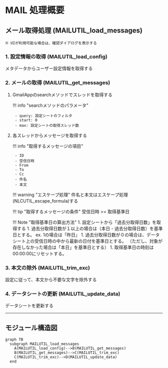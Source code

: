# MAIL 処理概要

## メール取得処理 (MAILUTIL_load_messages)

	※ UIが利用可能な場合は、確認ダイアログを表示する

### 1. 設定情報の取得 (MAILUTIL_load_config)

メタデータからユーザー設定情報を取得する

### 2. メールの取得 (MAILUTIL_get_messages)

1. GmailAppのsearchメソッドでスレッドを取得する

	!!! info "searchメソッドのパラメータ"

		- query: 設定シートのフィルタ
	    - start: 0
		- max: 設定シートの取得スレッド数

1. 各スレッドからメッセージを取得する

	!!! info "取得するメッセージの項目"

		- ID
		- 受信日時
		- From
		- To
		- Cc
		- 件名
		- 本文

	!!! warning "エスケープ処理"
		件名と本文はエスケープ処理(NLCUTIL_escape_formula)する

	!!! tip "取得するメッセージの条件"
		受信日時 >= 取得基準日

	!!! Note "取得基準日の算出方法"
    	1. 設定シートから「過去分取得日数」を取得する
    	1. 過去分取得日数が１以上の場合は（本日 - 過去分取得日数）を基準日とする。
	        ex. 1の場合は「昨日」
	    1. 過去分取得日数が０の場合は、データシート上の受信日時の中から最新の日付を基準日とする。
	        （ただし、対象が存在しなかった場合は「本日」を基準日とする）
	    1. 取得基準日の時刻は00:00:00にリセットする。

### 3. 本文の除外 (MAILUTIL_trim_exc)

設定に従って、本文から不要な文字を除外する

### 4. データシートの更新 (MAILUTIL_update_data)

データシートを更新する

---

## モジュール構造図

```mermaid
graph TB
  subgraph MAILUTIL_load_messages
	A(MAILUTIL_load_config)-->B(MAILUTIL_get_messages)
  	B(MAILUTIL_get_messages)-->C(MAILUTIL_trim_exc)
    C(MAILUTIL_trim_exc)-->D(MAILUTIL_update_data)
  end
```
